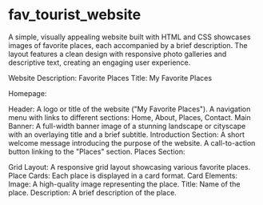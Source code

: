 # fav_tourist_website
A simple, visually appealing website built with HTML and CSS showcases images of favorite places, each accompanied by a brief description. The layout features a clean design with responsive photo galleries and descriptive text, creating an engaging user experience.


Website Description: Favorite Places
Title: My Favorite Places

Homepage:

Header:
A logo or title of the website ("My Favorite Places").
A navigation menu with links to different sections: Home, About, Places, Contact.
Main Banner:
A full-width banner image of a stunning landscape or cityscape with an overlaying title and a brief subtitle.
Introduction Section:
A short welcome message introducing the purpose of the website.
A call-to-action button linking to the "Places" section.
Places Section:

Grid Layout:
A responsive grid layout showcasing various favorite places.
Place Cards:
Each place is displayed in a card format.
Card Elements:
Image: A high-quality image representing the place.
Title: Name of the place.
Description: A brief description of the place.
